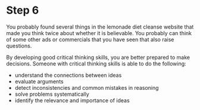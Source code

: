# Step 6

You probably found several things in the lemonade diet cleanse website that made you think twice about whether it is believable. You probably can think of some other ads or commercials that you have seen that also raise questions. 

By developing good critical thinking skills, you are better prepared to make decisions. Someone with critical thinking skills is able to do the following:

- understand the connections between ideas
- evaluate arguments
- detect inconsistencies and common mistakes in reasoning
- solve problems systematically
- identify the relevance and importance of ideas